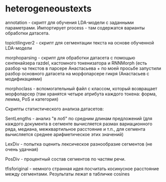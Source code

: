 # heterogeneoustexts
annotation - скрипт для обучения LDA-модели с заданными параметрами. Импортирует process - там содержатся варианты обработки датасета. 

topictilingver2 - скрипт для сегментации текста на основе обученной LDA-модели

morphoparsing - скрипт для обработки датасета с помощью сентенайзера razdel, кастомного токенизатора и RNNMorph (есть разбор ча текстов в парсере Анастасьева + по моей просьбе запустили разбор основного датасета на морфопарсере гикря (Анастасьев с модификациями)

morphoclass - вспомогательный файл с классом, который возвращает морфопарсер (там хранятся четыре атрибута каждого токена: форма, лемма, PoS и категория)

Скрипты статистического анализа датасетов:

  SentLengths - анализ "в лоб" по средним длинам предложений (для каждого документа в сегменте вычисляется размах вариационного ряда, медиана, межквартильное расстояние и т.п., для сегмента вычисляется среднее арифметическое этих значений)
  
  LexDiv - попытка оценить лексическое разнообразие сегментов (не очень удачная)
  
  PosDiv - процентный состав сегментов по частям речи. 
  
  tfisforiginal - немного странная идея посчитать косинусное расстояние между сегментами. Результаты лежат в табличке cosines
